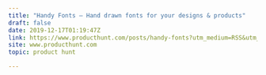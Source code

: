 ```yaml
---
title: "Handy Fonts — Hand drawn fonts for your designs & products"
draft: false
date: 2019-12-17T01:19:47Z
link: https://www.producthunt.com/posts/handy-fonts?utm_medium=RSS&utm_source=hune
site: www.producthunt.com
topic: product hunt  

---
```


